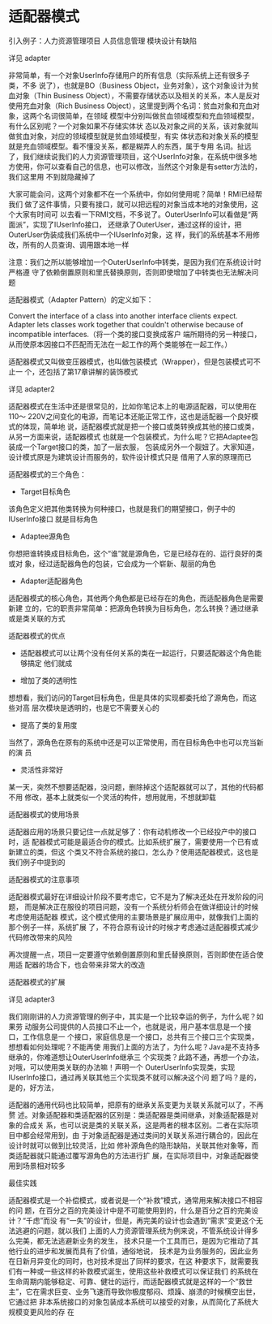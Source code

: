 适配器模式
========

引入例子：人力资源管理项目 人员信息管理 模块设计有缺陷

详见 adapter

非常简单，有一个对象UserInfo存储用户的所有信息（实际系统上还有很多子类，不多
说了），也就是BO（Business Object，业务对象），这个对象设计为贫血对象（Thin
Business Object），不需要存储状态以及相关的关系，本人是反对使用充血对象（Rich
Business Object），这里提到两个名词：贫血对象和充血对象，这两个名词很简单，在领域
模型中分别叫做贫血领域模型和充血领域模型，有什么区别呢？一个对象如果不存储实体状
态以及对象之间的关系，该对象就叫做贫血对象，对应的领域模型就是贫血领域模型，有实
体状态和对象关系的模型就是充血领域模型。看不懂没关系，都是糊弄人的东西，属于专用
名词。扯远了，我们继续说我们的人力资源管理项目，这个UserInfo对象，在系统中很多地
方使用，你可以查看自己的信息，也可以修改，当然这个对象是有setter方法的，我们这里用
不到就隐藏掉了

大家可能会问，这两个对象都不在一个系统中，你如何使用呢？简单！RMI已经帮我们
做了这件事情，只要有接口，就可以把远程的对象当成本地的对象使用，这个大家有时间可
以去看一下RMI文档，不多说了。OuterUserInfo可以看做是“两面派”，实现了IUserInfo接口，
还继承了OuterUser，通过这样的设计，把OuterUser伪装成我们系统中一个IUserInfo对象，这
样，我们的系统基本不用修改，所有的人员查询、调用跟本地一样

注意：我们之所以能够增加一个OuterUserInfo中转类，是因为我们在系统设计时严格遵
守了依赖倒置原则和里氏替换原则，否则即使增加了中转类也无法解决问题

适配器模式（Adapter Pattern）的定义如下：

Convert the interface of a class into another interface clients expect. Adapter lets classes work
together that couldn't otherwise because of incompatible interfaces.（将一个类的接口变换成客户
端所期待的另一种接口，从而使原本因接口不匹配而无法在一起工作的两个类能够在一起工作。）

适配器模式又叫做变压器模式，也叫做包装模式（Wrapper），但是包装模式可不止一
个，还包括了第17章讲解的装饰模式

详见 adapter2

适配器模式在生活中还是很常见的，比如你笔记本上的电源适配器，可以使用在110～
220V之间变化的电源，而笔记本还能正常工作，这也是适配器一个良好模式的体现，简单地
说，适配器模式就是把一个接口或类转换成其他的接口或类，从另一方面来说，适配器模式
也就是一个包装模式，为什么呢？它把Adaptee包装成一个Target接口的类，加了一层衣服，
包装成另外一个靓妞了。大家知道，设计模式原是为建筑设计而服务的，软件设计模式只是
借用了人家的原理而已

适配器模式的三个角色：

- Target目标角色

该角色定义把其他类转换为何种接口，也就是我们的期望接口，例子中的IUserInfo接口
就是目标角色

- Adaptee源角色

你想把谁转换成目标角色，这个“谁”就是源角色，它是已经存在的、运行良好的类或对
象，经过适配器角色的包装，它会成为一个崭新、靓丽的角色

- Adapter适配器角色

适配器模式的核心角色，其他两个角色都是已经存在的角色，而适配器角色是需要新建
立的，它的职责非常简单：把源角色转换为目标角色，怎么转换？通过继承或是类关联的方式

适配器模式的优点

- 适配器模式可以让两个没有任何关系的类在一起运行，只要适配器这个角色能够搞定
他们就成

- 增加了类的透明性

想想看，我们访问的Target目标角色，但是具体的实现都委托给了源角色，而这些对高
层次模块是透明的，也是它不需要关心的

- 提高了类的复用度

当然了，源角色在原有的系统中还是可以正常使用，而在目标角色中也可以充当新的演
员

- 灵活性非常好

某一天，突然不想要适配器，没问题，删除掉这个适配器就可以了，其他的代码都不用
修改，基本上就类似一个灵活的构件，想用就用，不想就卸载

适配器模式的使用场景

适配器应用的场景只要记住一点就足够了：你有动机修改一个已经投产中的接口时，适
配器模式可能是最适合你的模式。比如系统扩展了，需要使用一个已有或新建立的类，但这
个类又不符合系统的接口，怎么办？使用适配器模式，这也是我们例子中提到的

适配器模式的注意事项

适配器模式最好在详细设计阶段不要考虑它，它不是为了解决还处在开发阶段的问题，
而是解决正在服役的项目问题，没有一个系统分析师会在做详细设计的时候考虑使用适配器
模式，这个模式使用的主要场景是扩展应用中，就像我们上面的那个例子一样，系统扩展
了，不符合原有设计的时候才考虑通过适配器模式减少代码修改带来的风险

再次提醒一点，项目一定要遵守依赖倒置原则和里氏替换原则，否则即使在适合使用适
配器的场合下，也会带来非常大的改造

适配器模式的扩展

详见 adapter3

我们刚刚讲的人力资源管理的例子中，其实是一个比较幸运的例子，为什么呢？如果劳
动服务公司提供的人员接口不止一个，也就是说，用户基本信息是一个接口，工作信息是一
个接口，家庭信息是一个接口，总共有三个接口三个实现类，想想看如何处理呢？不能再使
用我们上面的方法了，为什么呢？Java是不支持多继承的，你难道想让OuterUserInfo继承三
个实现类？此路不通，再想一个办法，对哦，可以使用类关联的办法嘛！声明一个
OuterUserInfo实现类，实现IUserInfo接口，通过再关联其他三个实现类不就可以解决这个问
题了吗？是的，是的，好方法，

适配器的通用代码也比较简单，把原有的继承关系变更为关联关系就可以了，不再赘
述。对象适配器和类适配器的区别是：类适配器是类间继承，对象适配器是对象的合成关
系，也可以说是类的关联关系，这是两者的根本区别。二者在实际项目中都会经常用到，由
于对象适配器是通过类间的关联关系进行耦合的，因此在设计时就可以做到比较灵活，比如
修补源角色的隐形缺陷，关联其他对象等，而类适配器就只能通过覆写源角色的方法进行扩
展，在实际项目中，对象适配器使用到场景相对较多

最佳实践

适配器模式是一个补偿模式，或者说是一个“补救”模式，通常用来解决接口不相容的问
题，在百分之百的完美设计中是不可能使用到的，什么是百分之百的完美设计？“千虑”而没
有“一失”的设计，但是，再完美的设计也会遇到“需求”变更这个无法逃避的问题，就以我们
上面的人力资源管理系统为例来说，不管系统设计得多么完美，都无法逃避新业务的发生，
技术只是一个工具而已，是因为它推动了其他行业的进步和发展而具有了价值，通俗地说，
技术是为业务服务的，因此业务在日新月异变化的同时，也对技术提出了同样的要求，在这
种要求下，就需要我们有一种或一些这样的补救模式诞生，使用这些补救模式可以保证我们
的系统在生命周期内能够稳定、可靠、健壮的运行，而适配器模式就是这样的一个“救世
主”，它在需求巨变、业务飞速而导致你极度郁闷、烦躁、崩溃的时候横空出世，它通过把
非本系统接口的对象包装成本系统可以接受的对象，从而简化了系统大规模变更风险的存
在

